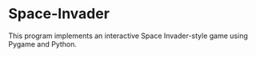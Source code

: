 # Space-Invader
This program implements an interactive Space Invader-style game using Pygame and Python.
